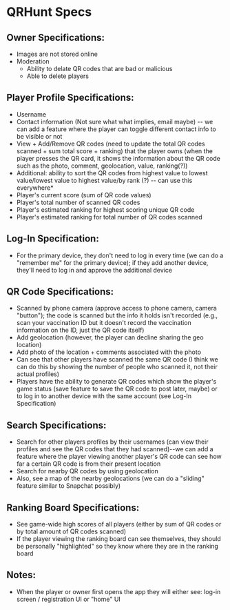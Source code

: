 # QRHunt Specs

## Owner Specifications: 
 - Images are not stored online 
 - Moderation
   - Ability to delate QR codes that are bad or malicious 
   - Able to delete players

## Player Profile Specifications:
- Username 
- Contact information (Not sure what what implies, email maybe) -- we can add a feature where the player can toggle different contact info to be visible or not 
- View + Add/Remove QR codes (need to update the total QR codes scanned + sum total score + ranking) that the player owns (when the player presses the QR card, it shows the information about the QR code such as the photo, comment, geolocation, value, ranking(?))
 - Additional: ability to sort the QR codes from highest value to lowest value/lowest value to highest value/by rank (?) -- can use this everywhere*
- Player's current score (sum of QR code values)
- Player's total number of scanned QR codes 
- Player's estimated ranking for highest scoring unique QR code 
- Player's estimated ranking for total number of QR codes scanned 

## Log-In Specification:
- For the primary device, they don't need to log in every time (we can do a "remember me" for the primary device); if they add another device, they'll need to log in and approve the additional device 

## QR Code Specifications:
- Scanned by phone camera (approve access to phone camera, camera "button"); the code is scanned but the info it holds isn't recorded (e.g., scan your vaccination ID but it doesn't record the vaccination information on the ID, just the QR code itself) 
- Add geolocation (however, the player can decline sharing the geo location) 
- Add photo of the location + comments associated with the photo 
- Can see that other players have scanned the same QR code (I think we can do this by showing the number of people who scanned it, not their actual profiles) 
- Players have the ability to generate QR codes which show the player's game status (save feature to save the QR code to post later, maybe) or to log in to another device with the same account (see Log-In Specification)

## Search Specifications:
- Search for other players profiles by their usernames (can view their profiles and see the QR codes that they had scanned)--we can add a feature where the player viewing another player's QR code can see how far a certain QR code is from their present location 
- Search for nearby QR codes by using geolocation 
 - Also, see a map of the nearby geolocations (we can do a "sliding" feature similar to Snapchat possibly) 

## Ranking Board Specifications:
- See game-wide high scores of all players (either by sum of QR codes or by total amount of QR codes scanned)
- If  the player viewing the ranking board can see themselves, they should be personally "highlighted" so they know where they are in the ranking board

## Notes:
- When the player or owner first opens the app they will either see: log-in screen / registration UI or "home" UI 
